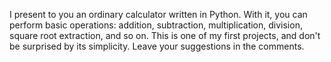 I present to you an ordinary calculator written in Python. With it, you can perform basic operations: addition, subtraction, multiplication, division, square root extraction, and so on.
This is one of my first projects, and don't be surprised by its simplicity. Leave your suggestions in the comments.
